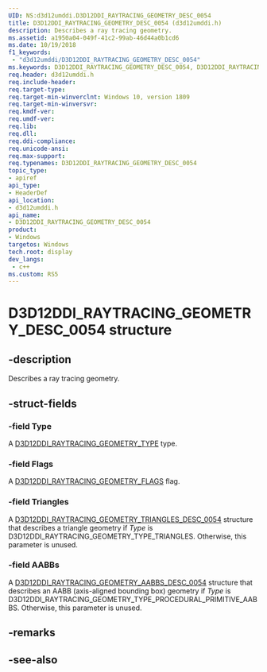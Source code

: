```yaml
---
UID: NS:d3d12umddi.D3D12DDI_RAYTRACING_GEOMETRY_DESC_0054
title: D3D12DDI_RAYTRACING_GEOMETRY_DESC_0054 (d3d12umddi.h)
description: Describes a ray tracing geometry.
ms.assetid: a1950a04-049f-41c2-99ab-46d44a0b1cd6
ms.date: 10/19/2018
f1_keywords:
 - "d3d12umddi/D3D12DDI_RAYTRACING_GEOMETRY_DESC_0054"
ms.keywords: D3D12DDI_RAYTRACING_GEOMETRY_DESC_0054, D3D12DDI_RAYTRACING_GEOMETRY_DESC_0054, 
req.header: d3d12umddi.h
req.include-header:
req.target-type:
req.target-min-winverclnt: Windows 10, version 1809
req.target-min-winversvr:
req.kmdf-ver:
req.umdf-ver:
req.lib:
req.dll:
req.ddi-compliance:
req.unicode-ansi:
req.max-support:
req.typenames: D3D12DDI_RAYTRACING_GEOMETRY_DESC_0054
topic_type: 
- apiref
api_type: 
- HeaderDef
api_location: 
- d3d12umddi.h
api_name: 
- D3D12DDI_RAYTRACING_GEOMETRY_DESC_0054
product:
- Windows
targetos: Windows
tech.root: display
dev_langs:
 - c++
ms.custom: RS5
---
```


# D3D12DDI_RAYTRACING_GEOMETRY_DESC_0054 structure

## -description

Describes a ray tracing geometry.

## -struct-fields

### -field Type

A [D3D12DDI_RAYTRACING_GEOMETRY_TYPE](ne-d3d12umddi-d3d12ddi_raytracing_geometry_type.md) type.

### -field Flags

A [D3D12DDI_RAYTRACING_GEOMETRY_FLAGS](ne-d3d12umddi-d3d12ddi_raytracing_geometry_flags.md) flag.

### -field Triangles

A [D3D12DDI_RAYTRACING_GEOMETRY_TRIANGLES_DESC_0054](ns-d3d12umddi-d3d12ddi_raytracing_geometry_triangles_desc_0054.md) structure that describes a triangle geometry if *Type* is D3D12DDI_RAYTRACING_GEOMETRY_TYPE_TRIANGLES. Otherwise, this parameter is unused.

### -field AABBs
 
A [D3D12DDI_RAYTRACING_GEOMETRY_AABBS_DESC_0054](ns-d3d12umddi-d3d12ddi_raytracing_geometry_aabbs_desc_0054.md) structure that describes an AABB (axis-aligned bounding box) geometry if *Type* is D3D12DDI_RAYTRACING_GEOMETRY_TYPE_PROCEDURAL_PRIMITIVE_AABBS. Otherwise, this parameter is unused.

## -remarks

## -see-also
